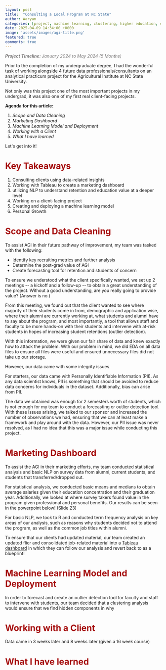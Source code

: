 ```yaml
---
layout: post
title:  "Consulting a Local Program at NC State"
author: Aaryan
categories: [project, machine learning, clustering, higher education, consulting, practicum, marketing, tableau, model deployment, NLP, tableau]
date: 2025-04-09 14:34:00 +0000
image: 'assets/images/agi-title.png'
featured: true
comments: true
---
```


<p style = "color:rgb(119, 117, 117);"><i><strong> Project Timeline: </strong> January 2024 to May 2024 (5 Months)</i></p>

Prior to the completion of my undergraduate degree, I had the wonderful task of working alongside 4 future data professionals/consultants on an analytical practicum project for the Agricultural Institute at NC State University. 

Not only was this project one of the most important projects in my undergrad, it was also one of my first real client-facing projects.

**Agenda for this article:**
1. *Scope and Data Cleaning*
2. *Marketing Dashboard*
3. *Machine Learning Model and Deployment*
4. *Working with a Client*
5. *What I have learned*

Let's get into it!

<h1 style="color:rgb(166, 15, 15);">Key Takeaways</h1>

1. Consulting clients using data-related insights
2. Working with Tableau to create a marketing dashboard
3. utilizing NLP to understand retention and education value at a deeper level
4. Working on a client-facing project
5. Creating and deploying a machine learning model
6. Personal Growth

<h1 style="color:rgb(166, 15, 15);">Scope and Data Cleaning</h1>

To assist AGI in their future pathway of improvement, my team was tasked with the following:
  - Identify key recruiting metrics and further analysis
  - Determine the post-grad value of AGI
  - Create forecasting tool for retention and students of concern

To ensure we understood what the client specifically wanted, we set up 2 meetings -- a kickoff and a follow-up -- to obtain a great understanding of the project. Without a good understanding, are you really going to provide value? (Answer is no.)

From this meeting, we found out that the client wanted to see where majority of their students come in from, demographic and application wise, where their alumni are currently working at, what students and alumni have to say about the program, and most importantly, a tool that allows staff and faculty to be more hands-on with their students and intervene with at-risk students in hopes of increasing student retentions (outlier detection). 

With this information, we were given our fair share of data and knew exactly how to attack the problem. With our problem in mind, we did EDA on all data files to ensure all files were useful and ensured unnecessary files did not take up our storage.

However, our data came with some integrity issues.

For starters, our data came with Personally Identifiable Information (PII). As any data scientist knows, PII is something that should be avoided to reduce data concerns for individuals in the dataset. Additionally, bias can arise from PII. 

The data we obtained was enough for 2 semesters worth of students, which is not enough for my team to conduct a forecasting or outlier detection tool. With these issues arising, we talked to our sponsor and increased the number of observations we had, ensuring that we can at least make a framework and play around with the data. However, our PII issue was never resolved, as I had no idea that this was a major issue while conducting this project.

<h1 style="color:rgb(166, 15, 15);">Marketing Dashboard</h1>

To assist the AGI in their marketing efforts, my team conducted statistical analysis and basic NLP on survey data from alumni, current students, and students that transferred/dropped out. 

For statistical analysis, we conducted basic means and medians to obtain average salaries given their education concentration and their graduation year. Additionally, we looked at where survey takers found value in the program given professional and personal benefits. Our results can be seen in the powerpoint below! (Slide 23)

For basic NLP, we took to R and conducted term frequency analysis on key areas of our analysis, such as reasons why students decided not to attend the program, as well as the common job titles within alumni. 

To ensure that our clients had updated material, our team created an updated flier and consolidated job-related material into a [Tableau dashboard](https://public.tableau.com/views/AGI_Dashboard_Draft1_17442452104560/AGIDashboardHome?:language=en-US&:sid=&:redirect=auth&:display_count=n&:origin=viz_share_link) in which they can follow our analysis and revert back to as a blueprint!

<h1 style="color:rgb(166, 15, 15);">Machine Learning Model and Deployment</h1>

In order to forecast and create an outlier detection tool for faculty and staff to intervene with students, our team decided that a clustering analysis would ensure that we find hidden components in why

<h1 style="color:rgb(166, 15, 15);">Working with a Client</h1>

Data came in 3 weeks later and 8 weeks later (given a 16 week course)

<h1 style="color:rgb(166, 15, 15);">What I have learned</h1>

